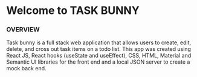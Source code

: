 # Welcome to TASK BUNNY 

### OVERVIEW

Task bunny is a full stack web application that allows users to create, edit, delete, and cross out task items on a todo list. This app was created using React JS, React hooks (useState and useEffect), CSS, HTML, Material and Semantic UI libraries for the front end and a local JSON server to create a mock back end.
